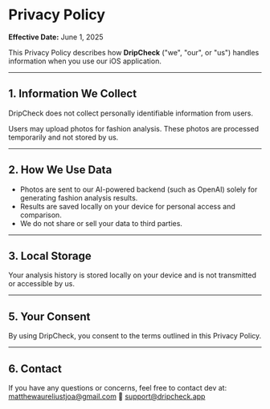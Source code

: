# Privacy Policy

**Effective Date:** June 1, 2025

This Privacy Policy describes how **DripCheck** ("we", "our", or "us") handles information when you use our iOS application.

---

## 1. Information We Collect

DripCheck does not collect personally identifiable information from users.

Users may upload photos for fashion analysis. These photos are processed temporarily and not stored by us.

---

## 2. How We Use Data

- Photos are sent to our AI-powered backend (such as OpenAI) solely for generating fashion analysis results.
- Results are saved locally on your device for personal access and comparison.
- We do not share or sell your data to third parties.

---

## 3. Local Storage

Your analysis history is stored locally on your device and is not transmitted or accessible by us.


---

## 5. Your Consent

By using DripCheck, you consent to the terms outlined in this Privacy Policy.

---

## 6. Contact

If you have any questions or concerns, feel free to contact dev at: [matthewaureliustjoa@gmail.com](mailto:matthewaureliustjoa@gmail.com)
📧 [support@dripcheck.app](mailto:support@dripcheck.app)
